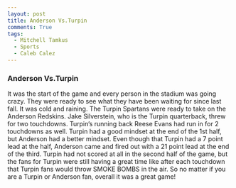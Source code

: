 ```yaml
---
layout: post
title: Anderson Vs.Turpin
comments: True
tags:
  - Mitchell Tamkus
  - Sports
  - Caleb Calez
---
```





### Anderson Vs.Turpin


It was the start of the game and every person in the stadium was going crazy. They were ready to see what they have been waiting for since last fall. It was cold and raining. The Turpin Spartans were ready to take on the Anderson Redskins. Jake Silverstein, who is the Turpin quarterback, threw for two touchdowns. Turpin’s running back Reese Evans had run in for 2 touchdowns as well. Turpin had a good mindset at the end of the 1st half, but Anderson had a better mindset. Even though that Turpin had a 7 point lead at the half, Anderson came and fired out with a 21 
point lead at the end of the third. Turpin had not scored at all in the second half of the game, but the fans for Turpin were still having a great time like after each touchdown that Turpin fans would throw SMOKE BOMBS in the air. So no matter if you are a Turpin or Anderson fan, overall it was a great game!
